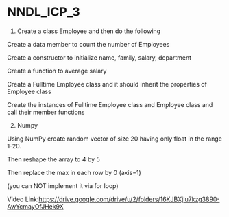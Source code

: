# NNDL_ICP_3
1. Create a class Employee and then do the following

  Create a data member to count the number of Employees

  Create a constructor to initialize name, family, salary, department
  
  Create a function to average salary
  
  Create a Fulltime Employee class and it should inherit the properties of Employee class
  
  Create the instances of Fulltime Employee class and Employee class and call their member functions

2. Numpy

 Using NumPy create random vector of size 20 having only float in the range 1-20.
 
  Then reshape the array to 4 by 5
  
  Then replace the max in each row by 0 (axis=1)
  
  (you can NOT implement it via for loop)

Video Link:https://drive.google.com/drive/u/2/folders/16KJBXjIu7kzg3890-AwYcmayOfJHek9X
